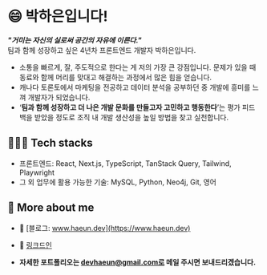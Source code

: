 
# 😄 박하은입니다!

_**"거미는 자신의 실로써 공간의 자유에 이른다."**_  
팀과 함께 성장하고 싶은 4년차 프론트엔드 개발자 박하은입니다.

- 소통을 빠르게, 잘, 주도적으로 한다는 게 저의 가장 큰 강점입니다.
문제가 있을 때 동료와 함께 머리를 맞대고 해결하는 과정에서 많은 힘을 얻습니다.
- 캐나다 토론토에서 마케팅을 전공하고 데이터 분석을 공부하던 중 개발에 흥미를 느껴 개발자가 되었습니다.  
- ‘**팀과 함께 성장하고 더 나은 개발 문화를 만들고자 고민하고 행동한다**’는 평가 피드백을 
받았을 정도로 조직 내 개발 생산성을 높일 방법을 찾고 실천합니다.

## 🙆🏻‍♀️ Tech stacks

- 프론트엔드: React, Next.js, TypeScript, TanStack Query, Tailwind, Playwright
- 그 외 업무에 활용 가능한 기술: MySQL, Python, Neo4j, Git, 영어

## 👀 More about me 

- 📕 [블로그: www.haeun.dev](https://www.haeun.dev)
- 📂 [링크드인](https://www.linkedin.com/in/hailey-park/)
  
- **자세한 포트폴리오는 devhaeun@gmail.com로 메일 주시면 보내드리겠습니다.**
